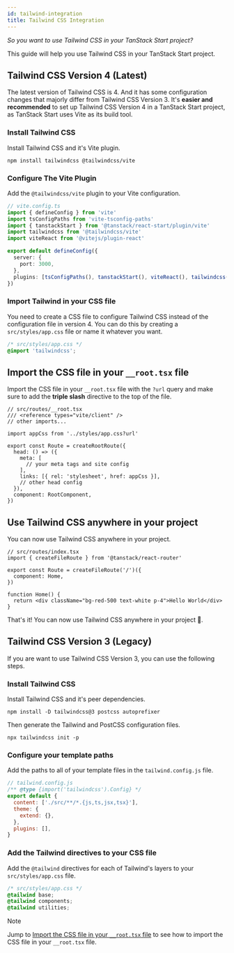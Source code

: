 ```yaml
---
id: tailwind-integration
title: Tailwind CSS Integration
---
```


_So you want to use Tailwind CSS in your TanStack Start project?_

This guide will help you use Tailwind CSS in your TanStack Start project.

## Tailwind CSS Version 4 (Latest)

The latest version of Tailwind CSS is 4. And it has some configuration changes that majorly differ from Tailwind CSS Version 3. It's **easier and recommended** to set up Tailwind CSS Version 4 in a TanStack Start project, as TanStack Start uses Vite as its build tool.

### Install Tailwind CSS

Install Tailwind CSS and it's Vite plugin.

```shell
npm install tailwindcss @tailwindcss/vite
```

### Configure The Vite Plugin

Add the `@tailwindcss/vite` plugin to your Vite configuration.

```ts
// vite.config.ts
import { defineConfig } from 'vite'
import tsConfigPaths from 'vite-tsconfig-paths'
import { tanstackStart } from '@tanstack/react-start/plugin/vite'
import tailwindcss from '@tailwindcss/vite'
import viteReact from '@vitejs/plugin-react'

export default defineConfig({
  server: {
    port: 3000,
  },
  plugins: [tsConfigPaths(), tanstackStart(), viteReact(), tailwindcss()],
})
```

### Import Tailwind in your CSS file

You need to create a CSS file to configure Tailwind CSS instead of the configuration file in version 4. You can do this by creating a `src/styles/app.css` file or name it whatever you want.

```css
/* src/styles/app.css */
@import 'tailwindcss';
```

## Import the CSS file in your `__root.tsx` file

Import the CSS file in your `__root.tsx` file with the `?url` query and make sure to add the **triple slash** directive to the top of the file.

```tsx
// src/routes/__root.tsx
/// <reference types="vite/client" />
// other imports...

import appCss from '../styles/app.css?url'

export const Route = createRootRoute({
  head: () => ({
    meta: [
      // your meta tags and site config
    ],
    links: [{ rel: 'stylesheet', href: appCss }],
    // other head config
  }),
  component: RootComponent,
})
```

## Use Tailwind CSS anywhere in your project

You can now use Tailwind CSS anywhere in your project.

```tsx
// src/routes/index.tsx
import { createFileRoute } from '@tanstack/react-router'

export const Route = createFileRoute('/')({
  component: Home,
})

function Home() {
  return <div className="bg-red-500 text-white p-4">Hello World</div>
}
```

That's it! You can now use Tailwind CSS anywhere in your project 🎉.

## Tailwind CSS Version 3 (Legacy)

If you are want to use Tailwind CSS Version 3, you can use the following steps.

### Install Tailwind CSS

Install Tailwind CSS and it's peer dependencies.

```shell
npm install -D tailwindcss@3 postcss autoprefixer
```

Then generate the Tailwind and PostCSS configuration files.

```shell
npx tailwindcss init -p
```

### Configure your template paths

Add the paths to all of your template files in the `tailwind.config.js` file.

```js
// tailwind.config.js
/** @type {import('tailwindcss').Config} */
export default {
  content: ['./src/**/*.{js,ts,jsx,tsx}'],
  theme: {
    extend: {},
  },
  plugins: [],
}
```

### Add the Tailwind directives to your CSS file

Add the `@tailwind` directives for each of Tailwind's layers to your `src/styles/app.css` file.

```css
/* src/styles/app.css */
@tailwind base;
@tailwind components;
@tailwind utilities;
```

> [!NOTE]
> Jump to [Import the CSS file in your `__root.tsx` file](#import-the-css-file-in-your-__roottsx-file) to see how to import the CSS file in your `__root.tsx` file.
